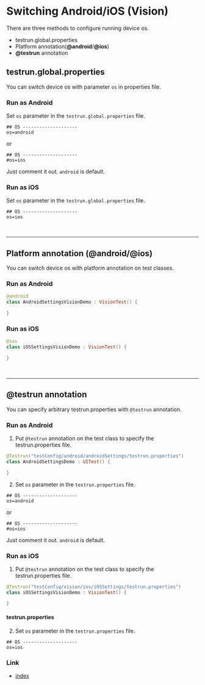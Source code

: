 # Switching Android/iOS (Vision)

There are three methods to configure running device os.

- testrun.global.properties
- Platform annotation(**@android**/**@ios**)
- **@testrun** annotation

## testrun.global.properties

You can switch device os with parameter `os` in properties file.<br>

### Run as Android

Set `os` parameter in the `testrun.global.properties` file.

```properties
## OS --------------------
os=android
```

or

```properties
## OS --------------------
#os=ios
```

Just comment it out. `android` is default.

### Run as iOS

Set `os` parameter in the `testrun.global.properties` file.

```properties
## OS --------------------
os=ios
```

<br>
<hr>

## Platform annotation (@android/@ios)

You can switch device os with platform annotation on test classes.

### Run as Android

```kotlin
@android
class AndroidSettingsVisionDemo : VisionTest() {

}
```

### Run as iOS

```kotlin
@ios
class iOSSettingsVisionDemo : VisionTest() {

}
```

<br>
<hr>

## @testrun annotation

You can specify arbitrary testrun.properties with `@testrun` annotation.

### Run as Android

1. Put `@testrun` annotation on the test class to specify the testrun.properties file.

```kotlin
@Testrun("testConfig/android/androidSettings/testrun.properties")
class AndroidSettingsDemo : UITest() {

}
```

2. Set `os` parameter in the `testrun.properties` file.

```properties
## OS --------------------
os=android
```

or

```properties
## OS --------------------
#os=ios
```

Just comment it out. `android` is default.

### Run as iOS

1. Put `@testrun` annotation on the test class to specify the testrun.properties file.

```kotlin
@Testrun("testConfig/vision/ios/iOSSettings/testrun.properties")
class iOSSettingsVisionDemo : VisionTest() {

}
```

#### testrun.properties

2. Set `os` parameter in the `testrun.properties` file.

```properties
## OS --------------------
os=ios
```

### Link

- [index](../../../index.md)

